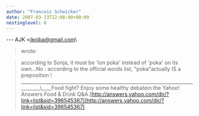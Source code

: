 ```yaml
---
author: "Francois Schwicker"
date: 2007-03-13T22:08:00+00:00
nestinglevel: 0
---
```

\---
 AJK <[ikojba@gmail.com](mailto://ikojba@gmail.com)\
> wrote:

> according to Sonja, it must be 'lon poka' instead of
> 'poka' on its own...No : according to the official words list, "poka"actually IS a preposition !
>\_\_\_\_\_\_\_\_\_\_\_\_\_\_\_\_\_\_\_\_\_\_\_\_\_\_\_\_\_\_\_\_\_\_\_\_\_\_\_\_\_\_\_\_\_\_\_\_\_\_\_\_\_\_\_\_\_\_\_\_\_\_\_\_\_\_\_\_\_\_\_\_\_\_\_\_\_\_\_\_\\\_\_\_\_Food fight? Enjoy some healthy debatein the Yahoo! Answers Food & Drink Q&A.[http://answers.yahoo.com/dir/?link=list&sid=396545367](http://answers.yahoo.com/dir/?link=list&sid=396545367)